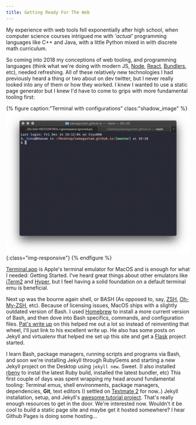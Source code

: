 ```yaml
---
title: Getting Ready For The Web
---
```

My experience with web tools fell exponentially after high school, when computer science courses intrigued me with *'actual'* programming languages like C++ and Java, with a little Python mixed in with discrete math curriculum.

So coming into 2018 my conceptions of web tooling, and programming languages (think what we're doing with modern JS, [Node](https://nodejs.org/en/), [React](https://reactjs.org), [Bundlers](https://parceljs.org), etc), needed refreshing. All of these relatively new technologies I had previously heard a thing or two about on dev twitter, but I never really looked into any of them or how they worked. I knew I wanted to use a static page generator but I knew I'd have to come to grips with more fundamental tooling first:

{% figure caption:"Terminal with configurations" class:"shadow_image" %}
![terminal-with-configs](/assets/img/terminal-with-configs.png){:class="img-responsive"}
{% endfigure %}

[Terminal.app](https://en.wikipedia.org/wiki/Terminal_(macOS)) is Apple's terminal emulator for MacOS and is enough for what I needed: Getting Started. I've heard great things about other emulators like [iTerm2](https://iterm2.com) and [Hyper](https://hyper.is), but I feel having a solid foundation on a default terminal emu is beneficial.

Next up was the bourne again shell, or BASH (As opposed to, say, [ZSH](http://zsh.sourceforge.net), [Oh-My-ZSH](https://ohmyz.sh), etc). Because of licensing issues, MacOS ships with a slightly outdated version of Bash. I used [Homebrew](https://brew.sh) to install a more current version of Bash, and then dove into Bash specifics, commands, and configuration files. [Pat's write up](http://hypepat.com/2016/two-shells-one-prompt.html) on this helped me out a lot so instead of reinventing that wheel, I'll just link to his excellent write up. He also has some posts on Jekyll and virtualenv that helped me set up this site and get a [Flask](http://flask.pocoo.org) project started.

I learn Bash, package managers, running scripts and programs via Bash, and soon we're installing Jekyll through RubyGems and starting a new Jekyll project on the Desktop using `jekyll new`. Sweet. (I also installed [rbenv](https://github.com/rbenv/rbenv) to instal the latest Ruby build, installed the latest bundler, etc) This first couple of days was spent wrapping my head around fundamental tooling: Terminal emus, shell environments, package managers, dependencies, **Git**, text editors (I settled on [Textmate 2](https://macromates.com) for now..) Jekyll installation, setup, and Jekyll's [awesome tutorial project](https://jekyllrb.com/docs/step-by-step/01-setup/). That's really enough resources to get in the door. We're interested now. Wouldn't it be cool to build a static page site and maybe get it hosted somewhere? I hear Github Pages is doing some hosting...